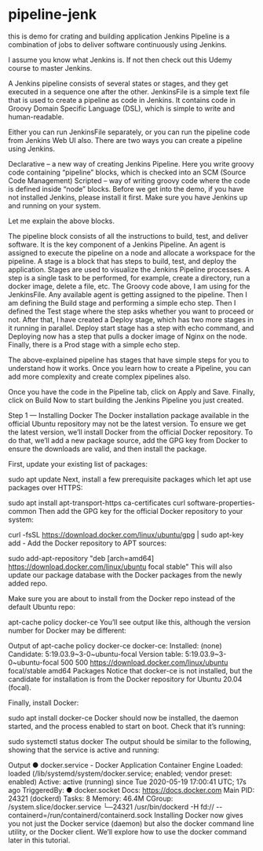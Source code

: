# pipeline-jenk
this is demo for crating and building application
Jenkins Pipeline is a combination of jobs to deliver software continuously using Jenkins.

I assume you know what Jenkins is. If not then check out this Udemy course to master Jenkins.

A Jenkins pipeline consists of several states or stages, and they get executed in a sequence one after the other. JenkinsFile is a simple text file that is used to create a pipeline as code in Jenkins. It contains code in Groovy Domain Specific Language (DSL), which is simple to write and human-readable.

Either you can run JenkinsFile separately, or you can run the pipeline code from Jenkins Web UI also. There are two ways you can create a pipeline using Jenkins.

Declarative – a new way of creating Jenkins Pipeline. Here you write groovy code containing “pipeline” blocks, which is checked into an SCM (Source Code Management)
Scripted – way of writing groovy code where the code is defined inside “node” blocks.
Before we get into the demo, if you have not installed Jenkins, please install it first. Make sure you have Jenkins up and running on your system.


Let me explain the above blocks.

The pipeline block consists of all the instructions to build, test, and deliver software. It is the key component of a Jenkins Pipeline.
An agent is assigned to execute the pipeline on a node and allocate a workspace for the pipeline.
A stage is a block that has steps to build, test, and deploy the application. Stages are used to visualize the Jenkins Pipeline processes.
A step is a single task to be performed, for example, create a directory, run a docker image, delete a file, etc.
The Groovy code above, I am using for the JenkinsFile. Any available agent is getting assigned to the pipeline. Then I am defining the Build stage and performing a simple echo step. Then I defined the Test stage where the step asks whether you want to proceed or not. After that, I have created a Deploy stage, which has two more stages in it running in parallel. Deploy start stage has a step with echo command, and Deploying now has a step that pulls a docker image of Nginx on the node. Finally, there is a Prod stage with a simple echo step.

The above-explained pipeline has stages that have simple steps for you to understand how it works. Once you learn how to create a Pipeline, you can add more complexity and create complex pipelines also.

Once you have the code in the Pipeline tab, click on Apply and Save. Finally, click on Build Now to start building the Jenkins Pipeline you just created.




Step 1 — Installing Docker
The Docker installation package available in the official Ubuntu repository may not be the latest version. To ensure we get the latest version, we’ll install Docker from the official Docker repository. To do that, we’ll add a new package source, add the GPG key from Docker to ensure the downloads are valid, and then install the package.

First, update your existing list of packages:

sudo apt update
Next, install a few prerequisite packages which let apt use packages over HTTPS:

sudo apt install apt-transport-https ca-certificates curl software-properties-common
Then add the GPG key for the official Docker repository to your system:

curl -fsSL https://download.docker.com/linux/ubuntu/gpg | sudo apt-key add -
Add the Docker repository to APT sources:

sudo add-apt-repository "deb [arch=amd64] https://download.docker.com/linux/ubuntu focal stable"
This will also update our package database with the Docker packages from the newly added repo.

Make sure you are about to install from the Docker repo instead of the default Ubuntu repo:

apt-cache policy docker-ce
You’ll see output like this, although the version number for Docker may be different:

Output of apt-cache policy docker-ce
docker-ce:
  Installed: (none)
  Candidate: 5:19.03.9~3-0~ubuntu-focal
  Version table:
     5:19.03.9~3-0~ubuntu-focal 500
        500 https://download.docker.com/linux/ubuntu focal/stable amd64 Packages
Notice that docker-ce is not installed, but the candidate for installation is from the Docker repository for Ubuntu 20.04 (focal).

Finally, install Docker:

sudo apt install docker-ce
Docker should now be installed, the daemon started, and the process enabled to start on boot. Check that it’s running:

sudo systemctl status docker
The output should be similar to the following, showing that the service is active and running:

Output
● docker.service - Docker Application Container Engine
     Loaded: loaded (/lib/systemd/system/docker.service; enabled; vendor preset: enabled)
     Active: active (running) since Tue 2020-05-19 17:00:41 UTC; 17s ago
TriggeredBy: ● docker.socket
       Docs: https://docs.docker.com
   Main PID: 24321 (dockerd)
      Tasks: 8
     Memory: 46.4M
     CGroup: /system.slice/docker.service
             └─24321 /usr/bin/dockerd -H fd:// --containerd=/run/containerd/containerd.sock
Installing Docker now gives you not just the Docker service (daemon) but also the docker command line utility, or the Docker client. We’ll explore how to use the docker command later in this tutorial.
